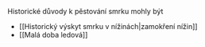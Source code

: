 Historické důvody k pěstování smrku mohly být
- [[Historický výskyt smrku v nížinách|zamokření nížin]]
- [[Malá doba ledová]]
